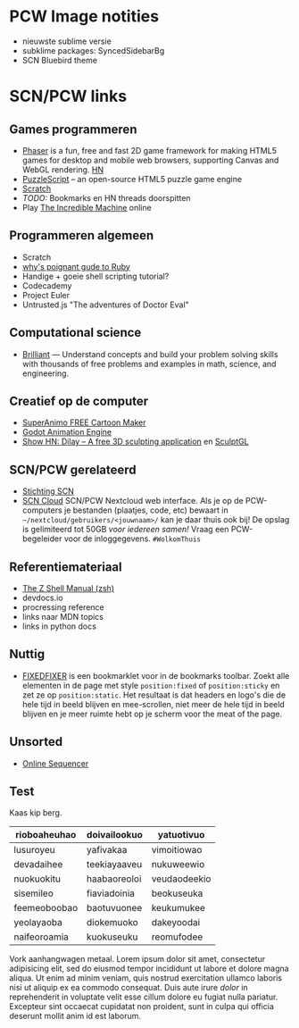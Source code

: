 # PCW Image notities

* nieuwste sublime versie
* subklime packages: SyncedSidebarBg
* SCN Bluebird theme

# SCN/PCW links

## Games programmeren

* [Phaser](https://github.com/photonstorm/phaser) is a fun, free and fast 2D game framework for making HTML5 games for desktop and mobile web browsers, supporting Canvas and WebGL rendering. [HN](https://news.ycombinator.com/item?id=16372375)
* [PuzzleScript](https://www.puzzlescript.net/) – an open-source HTML5 puzzle game engine
* [Scratch](https://scratch.mit.edu)
* *TODO:* Bookmarks en HN threads doorspitten
* Play [The Incredible Machine](https://news.ycombinator.com/item?id=17271679) online

## Programmeren algemeen

* Scratch
* [why's poignant gude to Ruby](http://poignant.guide/book/chapter-1.html)
* Handige + goeie shell scripting tutorial?
* Codecademy
* Project Euler
* Untrusted.js "The adventures of Doctor Eval"

## Computational science

*  [Brilliant](https://brilliant.org/numberphile) — Understand concepts and build your problem solving skills with thousands of free problems and examples in math, science, and engineering.

## Creatief op de computer

* [SuperAnimo FREE Cartoon Maker](http://www.superanimo.com/)
* [Godot Animation Engine](https://godotengine.org/download/linux)
* [Show HN: Dilay – A free 3D sculpting application](https://news.ycombinator.com/item?id=17291269) en [SculptGL](https://stephaneginier.com/sculptgl/)

## SCN/PCW gerelateerd

* [Stichting SCN](http://stichting-scn.nl/)
* [SCN Cloud]() SCN/PCW Nextcloud web interface. Als je op de PCW-computers je bestanden (plaatjes, code, etc) bewaart in `~/nextcloud/gebruikers/<jouwnaam>/` kan je daar thuis ook bij! De opslag is gelimiteerd tot 50GB *voor iedereen samen!* Vraag een PCW-begeleider voor de inloggegevens. `#WolkomThuis`

## Referentiemateriaal

* [The Z Shell Manual (zsh)](http://zsh.sourceforge.net/Doc/Release/index.html)
* devdocs.io
* procressing reference
* links naar MDN topics
* links in python docs

## Nuttig

* <a href="javascript:document.querySelectorAll('*').forEach(e=>/fixed|sticky/.test(getComputedStyle(e).position)?e.style.position='static':0))">FIXEDFIXER</a> is een bookmarklet voor in de bookmarks toolbar. Zoekt alle elementen in de page met style `position:fixed` of `position:sticky` en zet ze op `position:static`. Het resultaat is dat headers en logo's die de hele tijd in beeld blijven en mee-scrollen, niet meer de hele tijd in beeld blijven en je meer ruimte hebt op je scherm voor the meat of the page.

## Unsorted

* [Online Sequencer](https://onlinesequencer.net/782655)

## Test

Kaas kip berg.

rioboaheuhao | doivailookuo |   yatuotivuo
-------------|--------------|--------------
   lusuroyeu |    yafivakaa |  vimoitiowao
  devadaihee | teekiayaaveu |   nukuweewio
  nuokuokitu | haabaoreoloi | veudaodeekio
   sisemileo | fiaviadoinia |   beokuseuka
feemeoboobao |  baotuvuonee |   keukumukee
  yeolayaoba |   diokemuoko |   dakeyoodai
naifeoroamia |   kuokuseuku |   reomufodee

Vork aanhangwagen metaal. Lorem ipsum dolor sit amet, consectetur adipisicing elit, sed do eiusmod tempor incididunt ut labore et dolore magna aliqua. Ut enim ad minim veniam, quis nostrud exercitation ullamco laboris nisi ut aliquip ex ea commodo consequat. Duis aute irure *dolor* in reprehenderit in voluptate velit esse cillum dolore eu fugiat nulla pariatur. Excepteur sint occaecat cupidatat non proident, sunt in culpa qui officia deserunt mollit anim id est laborum.